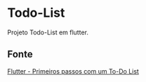# Todo-List

Projeto Todo-List em flutter.

## Fonte
[Flutter - Primeiros passos com um To-Do List](https://youtu.be/6BwQ3UMZLoo)

